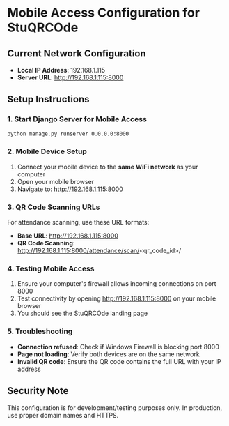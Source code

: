 # Mobile Access Configuration for StuQRCOde

## Current Network Configuration
- **Local IP Address**: 192.168.1.115
- **Server URL**: http://192.168.1.115:8000

## Setup Instructions

### 1. Start Django Server for Mobile Access
```bash
python manage.py runserver 0.0.0.0:8000
```

### 2. Mobile Device Setup
1. Connect your mobile device to the **same WiFi network** as your computer
2. Open your mobile browser
3. Navigate to: http://192.168.1.115:8000

### 3. QR Code Scanning URLs
For attendance scanning, use these URL formats:
- **Base URL**: http://192.168.1.115:8000
- **QR Code Scanning**: http://192.168.1.115:8000/attendance/scan/<qr_code_id>/

### 4. Testing Mobile Access
1. Ensure your computer's firewall allows incoming connections on port 8000
2. Test connectivity by opening http://192.168.1.115:8000 on your mobile browser
3. You should see the StuQRCOde landing page

### 5. Troubleshooting
- **Connection refused**: Check if Windows Firewall is blocking port 8000
- **Page not loading**: Verify both devices are on the same network
- **Invalid QR code**: Ensure the QR code contains the full URL with your IP address

## Security Note
This configuration is for development/testing purposes only. In production, use proper domain names and HTTPS.
